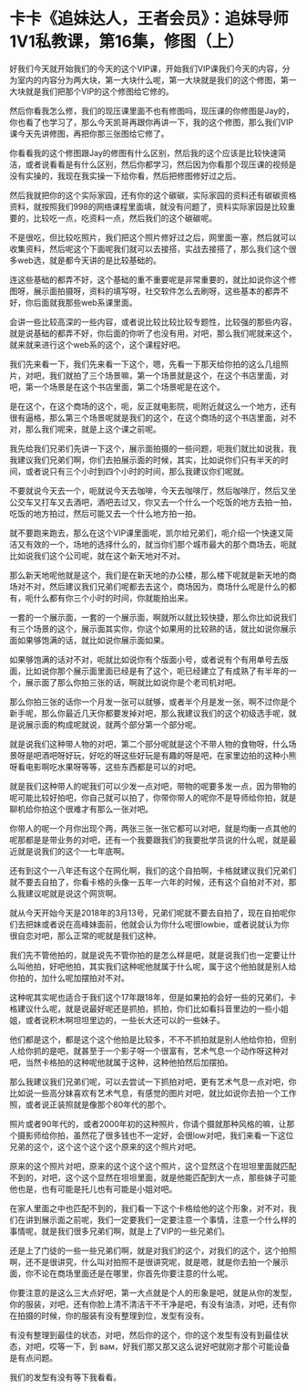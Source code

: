 # 卡卡《追妹达人，王者会员》：追妹导师1V1私教课，第16集，修图（上）

好我们今天就开始我们的今天的这个VIP课，开始我们VIP课我们今天的内容，分为室内的内容分为两大块，第一大块什么呢，第一大块就是我们的这个修图，第一大块就是我们把那个VIP的这个修图给它修的。

然后你看我怎么修，我们的现压课里面不也有修图吗，现压课的你修图是Jay的，你也看了也学习了，那么今天凯哥再跟你再讲一下，我的这个修图，那么我们VIP课今天先讲修图，再把你那三张图给它修了。

你看看我的这个修图跟Jay的修图有什么区别，然后我的这个应该是比较快速简洁，或者说看看是有什么区别，然后你都学习，然后因为你看那个现压课的视频是没有实操的，我现在我实操一下给你看，然后把修图修好过之后。

然后我就把你的这个实际家园，还有你的这个碳碳，实际家园的资料还有碳碳资格资料，就按照我们998的网络课程里面填，就没有问题了，资料实际家园是比较重要的，比较吃一点，吃资料一点，然后我们的这个碳碳呢。

不是很吃，但比较吃照片，我们把这个照片修好过之后，网里面一塞，然后就可以收集资料，然后呢这个下面呢我们就可以去接搭，实战去接搭了，那么我们这个很多web选，就是都今天讲的是比较基础的。

连这些基础的都弄不好，这个基础的重不重要呢是非常重要的，就比如说你这个修图呀，展示面拍摄呀，资料的填写呀，社交软件怎么去刷呀，这些基本的都弄不好，你后面就我那些web系课里面。

会讲一些比较高深的一些内容，或者说比较比较比较专题性，比较强的那些内容，就是说基础的都弄不好，你后面的你听了也没有用，对吧，那么我们呢就来这个，就来就来进行这个web系的这个，这个课程好吧。

我们先来看一下，我们先来看一下这个，嗯，先看一下那天给你拍的这么几组照片，对吧，我们就拍了三个场景嘛，第一个场景就是这个，在这个书店里面，对吧，第一个场景是在这个书店里面，第二个场景呢是在这个。

是在这个，在这个商场的这个，呃，反正就电影院，呃附近就这么一个地方，还有很有逼格，那么第三个场景呢就是我们的这个，在这个商场的这个书店里面，对不对，那么我们呢来，就是上这个课之前呢。

我先给我们兄弟们先讲一下这个，展示面拍摄的一些问题，呃我们就比如说我，我我建议我们兄弟们啊，你们去拍展示面的时候，其实，比如说你们只有半天的时间，或者说只有三个小时到四个小时的时间，那么我建议你们呢就。

不要就说今天去一个，呃就说今天去咖啡，今天去咖啡厅，然后咖啡厅，然后又坐公交车又打车又去酒吧，酒吧去过又，你又去一个什么一个吃饭的地方去拍一拍，吃饭的地方拍过，然后可能又去一个什么地方拍一拍。

就不要跑来跑去，那么在这个VIP课里面呢，凯尔给兄弟们，呃介绍一个快速又简洁又有效的一个，场地的选择什么的，就当你们那个城市最大的那个商场去，呃就比如说我们这个公司呢，就在这个新天地对不对。

那么新天地呢他就是这个，我们是在新天地的办公楼，那么楼下呢就是新天地的商场对不对，然后建议我们兄弟们呢都去去这个，商场因为，商场什么呢是什么的都有，呃什么都有你三个小时的时间，你就能拍出来。

一套的一个展示面，一套的一个展示面，啊就所以就比较快捷，那么你比如说我们有三个场景的这个，展示面其实你，你这个如果用的比较熟的话，就比如说你展示面如果够饱满的话，就比如说你展示面如果。

如果够饱满的话对不对，呃就比如说你有个版面小号，或者说有个有用单号去版面，比如说你那个展示面里面已经是有了这个，呃已经建立了有成熟了有半年的一个，展示面了那么你拍三张的话，啊就比如说你是个老司机对吧。

那么你拍三张的话你一个月发一张可以就够，或者半个月是发一张，啊不过你是个新手呢，那么你最近几天你都要发掉对吧，那么我建议我们的这个初级选手呢，就是说展示面的构成呢就说，就两个部分第一个部分呢。

就是说我们这种带人物的对吧，第二个部分呢就是这个不带人物的食物呀，什么场景呀是吧酒吧呀好玩，好吃的呀这些好玩是有趣的呀是吧，在家里边拍的这种小熊呀看电影啊吃水果呀等等，这些东西都是可以的对吧。

就是我们这种带人的呢我们可以少发一点对吧，带物的呢要多发一点，因为带物的呢可能比较好拍吧，你自己就可以拍了，你带你带人的呢你不是导师给你拍，就是聊机给你拍这个很难才有那么一张对吧。

你带人的呢一个月你出现个两，两张三张一张它都可以对吧，就是均衡一点其他的呢那都是是带业务的对吧，还有一个我要跟我们的我要批学员说的什么呢，就是最近就是说我们的这个一七年底啊。

还有到这个一八年还有这个在网化啊，我们的这个自拍啊，卡格就建议我们兄弟们就不要去自拍了，你看卡格的头像一五年一六年的时候，还有这个自拍对不对，那么我建议呢就是说这个网货啊。

就从今天开始今天是2018年的3月13号，兄弟们呢就不要去自拍了，现在自拍呢你们去把妹或者说在高峰妹面前，他就会认为你什么呢很lowbie，或者说就认为你很自恋对吧，那么正常的呢就是我们这种。

我们先不管他拍的，就是说先不管你拍的是怎么样是吧，就是说我们也一定要让什么叫他拍，好吧他拍，其实我们这种呢他就属于什么呢，属于这个他拍就是别人给你拍的，加什么呢加摆拍对不对。

这种呢其实呢也适合于我们这个17年跟18年，但是如果拍的会好一些的兄弟们，卡格建议什么呢，就是说最好呢还是抓拍，抓拍，你们比如看抖音里边的一些小姐姐，或者说积木啊坦坦里边的，一些长大还可以的一些妹子。

他们都是这个，都是这个这个他拍是比较多，不不不抓拍就是别人他给你拍，但别人给你抓的是吧，就甚至于一个影子呀一个很富有，艺术气息一个动作呀这种对吧，当然卡格拍的这种呢他就属于这种，这种他拍然后加摆拍。

那么我建议我们兄弟们呢，可以去尝试一下抓拍对吧，更有艺术气息一点对吧，你比如说一些高分妹喜欢有艺术气息，有感觉的图片对吧，就比如说你去拍一个工作照，或者说正装照就是像那个80年代的那个。

照片或者90年代的，或者2000年初的这种照片，你请个摄就那种风格的嘛，让那个摄影师给你拍，虽然花了很多钱也不一定好，会很low对吧，我们来看一下这位兄弟的这个，这个这个这个这个原来的这个照片对吧。

原来的这个照片对吧，原来的这个这个这个照片，这个显然这个在坦坦里面就匹配不到的，对吧，这个这个显然在坦坦里面，就是他能匹配到大一点，那些妹子可能他也是，也有可能是托儿也有可能是小姐对吧。

在家人里面之中也匹配不到的，我们看一下这个卡格给他的这个形象，对不对，我们在讲到展示面之前呢，我们一定要我们一定要注意一个事情，注意一个什么样的事情呢，就是我们很多兄弟们啊，就是上了VIP的一些兄弟们。

还是上了门徒的一些一些兄弟们啊，就是对我们的这个，对我们的这个，这个拍照啊，还不是很讲究，什么叫对拍照不是很讲究呢，就是嗯，就是你去拍一个展示面，你不论在商场里面还是在哪里，你首先你要注意的什么呢。

你要注意的是这么三大点好吧，第一大点就是个人的形象是吧，就是从你的发型，你的服装，对吧，还有你脸上清不清洁干不干净是吧，有没有油渍，对吧，还有你在拍摄的时候，你的服装有没有整理到位，发型有没有。

有没有整理到最佳的状态，对吧，然后你的这个，你的这个发型有没有到最佳状态，对吧，哎等一下，到 вам，好我们那又那又这么说好吧就刚才那个可能设备是有点问题。

我们的发型有没有等下我看看。